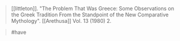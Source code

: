 > [[littleton]]. "The Problem That Was Greece: Some Observations on the Greek Tradition From the Standpoint of the New Comparative Mythology". [[Arethusa]] Vol. 13 (1980) 2.

> #have 